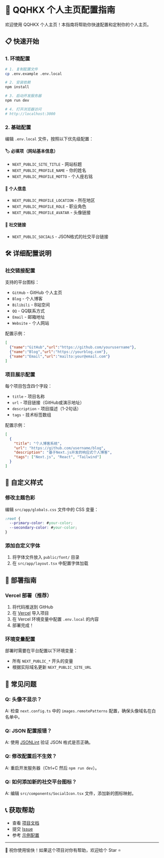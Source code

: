 # 🚀 QQHKX 个人主页配置指南

欢迎使用 QQHKX 个人主页！本指南将帮助你快速配置和定制你的个人主页。

## 📋 快速开始

### 1. 环境配置

```bash
# 1. 复制配置文件
cp .env.example .env.local

# 2. 安装依赖
npm install

# 3. 启动开发服务器
npm run dev

# 4. 打开浏览器访问
# http://localhost:3000
```

### 2. 基础配置

编辑 `.env.local` 文件，按照以下优先级配置：

#### 🏷️ 必填项（网站基本信息）
- `NEXT_PUBLIC_SITE_TITLE` - 网站标题
- `NEXT_PUBLIC_PROFILE_NAME` - 你的姓名
- `NEXT_PUBLIC_PROFILE_MOTTO` - 个人座右铭

#### 👤 个人信息
- `NEXT_PUBLIC_PROFILE_LOCATION` - 所在地区
- `NEXT_PUBLIC_PROFILE_ROLE` - 职业角色
- `NEXT_PUBLIC_PROFILE_AVATAR` - 头像链接

#### 🔗 社交链接
- `NEXT_PUBLIC_SOCIALS` - JSON格式的社交平台链接

## 🛠️ 详细配置说明

### 社交链接配置

支持的平台图标：
- `GitHub` - GitHub 个人主页
- `Blog` - 个人博客
- `Bilibili` - B站空间
- `QQ` - QQ联系方式
- `Email` - 邮箱地址
- `Website` - 个人网站

配置示例：
```json
[
  {"name":"GitHub","url":"https://github.com/yourusername"},
  {"name":"Blog","url":"https://yourblog.com"},
  {"name":"Email","url":"mailto:your@email.com"}
]
```

### 项目展示配置

每个项目包含四个字段：
- `title` - 项目名称
- `url` - 项目链接（GitHub或演示地址）
- `description` - 项目描述（1-2句话）
- `tags` - 技术标签数组

配置示例：
```json
[
  {
    "title": "个人博客系统",
    "url": "https://github.com/username/blog",
    "description": "基于Next.js开发的响应式个人博客",
    "tags": ["Next.js", "React", "Tailwind"]
  }
]
```

## 🎨 自定义样式

### 修改主题色彩

编辑 `src/app/globals.css` 文件中的 CSS 变量：

```css
:root {
  --primary-color: #your-color;
  --secondary-color: #your-color;
}
```

### 添加自定义字体

1. 将字体文件放入 `public/font/` 目录
2. 在 `src/app/layout.tsx` 中配置字体加载

## 🚀 部署指南

### Vercel 部署（推荐）

1. 将代码推送到 GitHub
2. 在 [Vercel](https://vercel.com) 导入项目
3. 在 Vercel 环境变量中配置 `.env.local` 的内容
4. 部署完成！

### 环境变量配置

部署时需要在平台配置以下环境变量：
- 所有 `NEXT_PUBLIC_*` 开头的变量
- 根据实际域名更新 `NEXT_PUBLIC_SITE_URL`

## 🔧 常见问题

### Q: 头像不显示？
A: 检查 `next.config.ts` 中的 `images.remotePatterns` 配置，确保头像域名在白名单中。

### Q: JSON 配置报错？
A: 使用 [JSONLint](https://jsonlint.com/) 验证 JSON 格式是否正确。

### Q: 修改配置后不生效？
A: 重启开发服务器（Ctrl+C 然后 `npm run dev`）。

### Q: 如何添加新的社交平台图标？
A: 编辑 `src/components/SocialIcon.tsx` 文件，添加新的图标映射。

## 📞 获取帮助

- 查看 [项目文档](./README.md)
- 提交 [Issue](https://github.com/QQHKX/qqhkx-homepage/issues)
- 参考 [示例配置](./.env.example)

---

🎉 祝你使用愉快！如果这个项目对你有帮助，欢迎给个 Star ⭐